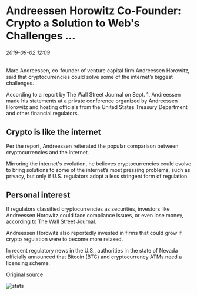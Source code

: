 # Andreessen Horowitz Co-Founder: Crypto a Solution to Web's Challenges ...

###### 2019-09-02 12:09

Marc Andreessen, co-founder of venture capital firm Andreessen Horowitz, said that cryptocurrencies could solve some of the internet’s biggest challenges.

According to a report by The Wall Street Journal on Sept. 1, Andreessen made his statements at a private conference organized by Andreessen Horowitz and hosting officials from the United States Treasury Department and other financial regulators.

## Crypto is like the internet

Per the report, Andreessen reiterated the popular comparison between cryptocurrencies and the internet.

Mirroring the internet's evolution, he believes cryptocurrencies could evolve to bring solutions to some of the internet’s most pressing problems, such as privacy, but only if U.S. regulators adopt a less stringent form of regulation.

## Personal interest

If regulators classified cryptocurrencies as securities, investors like Andreessen Horowitz could face compliance issues, or even lose money, according to The Wall Street Journal.

Andreessen Horowitz also reportedly invested in firms that could grow if crypto regulation were to become more relaxed.

In recent regulatory news in the U.S., authorities in the state of Nevada officially announced that Bitcoin (BTC) and cryptocurrency ATMs need a licensing scheme.

[Original source](https://cointelegraph.com/news/andreessen-horowitz-co-founder-crypto-a-solution-to-webs-challenges)

![stats](https://c.statcounter.com/11760860/0/a89fa40b/1/ "stats")